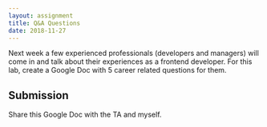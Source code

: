 ```yaml
---
layout: assignment
title: Q&A Questions
date: 2018-11-27
---
```


Next week a few experienced professionals (developers and managers) will come in and talk about their experiences as a frontend developer. For this lab, create a Google Doc with 5 career related questions for them.

## Submission

Share this Google Doc with the TA and myself.
